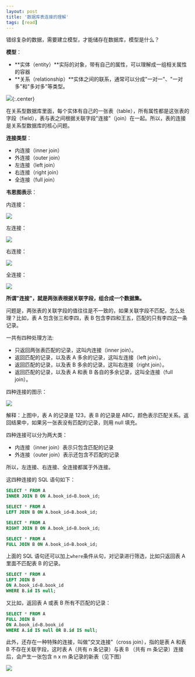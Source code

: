 ```yaml
---
layout: post
title: '数据库表连接的理解'
tags: [read]
---
```


错综复杂的数据，需要建立模型，才能储存在数据库，模型是什么？

**模型**：

- **实体（entity）**实际的对象，带有自己的属性，可以理解成一组相关属性的容器
- **关系（relationship）**实体之间的联系，通常可以分成"一对一"、"一对多"和"多对多"等类型。

![](http://image.augustrush8.com/images/sqljoin1.png){:.center}

在关系型数据库里面，每个实体有自己的一张表（table），所有属性都是这张表的字段（field），表与表之间根据关联字段"连接"（join）在一起。所以，表的连接是关系型数据库的核心问题。

**连接类型**：

- 内连接（inner join）
- 外连接（outer join）
- 左连接（left join）
- 右连接（right join）
- 全连接（full join）

**韦恩图表示**：

内连接：

![](http://image.augustrush8.com/images/sqljoin2.png)

左连接：

![](http://image.augustrush8.com/images/sqljoin3.png)

右连接：

![](http://image.augustrush8.com/images/sqljoin4.png)

全连接：

![](http://image.augustrush8.com/images/sqljoin5.png)

**所谓"连接"，就是两张表根据关联字段，组合成一个数据集。**

问题是，两张表的关联字段的值往往是不一致的，如果关联字段不匹配，怎么处理？比如，表 A 包含张三和李四，表 B 包含李四和王五，匹配的只有李四这一条记录。

一共有四种处理方法:

- 只返回两张表匹配的记录，这叫内连接（inner join）。
- 返回匹配的记录，以及表 A 多余的记录，这叫左连接（left join）。
- 返回匹配的记录，以及表 B 多余的记录，这叫右连接（right join）。
- 返回匹配的记录，以及表 A 和表 B 各自的多余记录，这叫全连接（full join）。

四种连接的图示：

![](http://image.augustrush8.com/images/sqljoin6.png)

解释：上图中，表 A 的记录是 123，表 B 的记录是 ABC，颜色表示匹配关系。返回结果中，如果另一张表没有匹配的记录，则用 null 填充。

四种连接可以分为两大类：

- 内连接（inner join）表示只包含匹配的记录
- 外连接（outer join）表示还包含不匹配的记录

所以，左连接、右连接、全连接都属于外连接。

这四种连接的 SQL 语句如下：

```sql
SELECT * FROM A  
INNER JOIN B ON A.book_id=B.book_id;

SELECT * FROM A  
LEFT JOIN B ON A.book_id=B.book_id;

SELECT * FROM A  
RIGHT JOIN B ON A.book_id=B.book_id;

SELECT * FROM A  
FULL JOIN B ON A.book_id=B.book_id;
```

上面的 SQL 语句还可以加上`where`条件从句，对记录进行筛选，比如只返回表 A 里面不匹配表 B 的记录。

```sql
SELECT * FROM A
LEFT JOIN B
ON A.book_id=B.book_id
WHERE B.id IS null;
```

又比如，返回表 A 或表 B 所有不匹配的记录：

```sql
SELECT * FROM A
FULL JOIN B
ON A.book_id=B.book_id
WHERE A.id IS null OR B.id IS null;
```

此外，还存在一种特殊的连接，叫做"交叉连接"（cross join），指的是表 A 和表 B 不存在关联字段，这时表 A（共有 n 条记录）与表 B （共有 m 条记录）连接后，会产生一张包含 n x m 条记录的新表（见下图）

![](http://image.augustrush8.com/images/sqljoin7.png)

